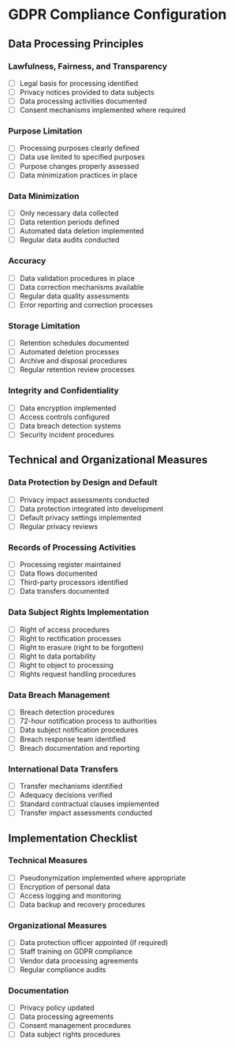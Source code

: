 # GDPR Compliance Configuration

## Data Processing Principles

### Lawfulness, Fairness, and Transparency
- [ ] Legal basis for processing identified
- [ ] Privacy notices provided to data subjects
- [ ] Data processing activities documented
- [ ] Consent mechanisms implemented where required

### Purpose Limitation
- [ ] Processing purposes clearly defined
- [ ] Data use limited to specified purposes
- [ ] Purpose changes properly assessed
- [ ] Data minimization practices in place

### Data Minimization
- [ ] Only necessary data collected
- [ ] Data retention periods defined
- [ ] Automated data deletion implemented
- [ ] Regular data audits conducted

### Accuracy
- [ ] Data validation procedures in place
- [ ] Data correction mechanisms available
- [ ] Regular data quality assessments
- [ ] Error reporting and correction processes

### Storage Limitation
- [ ] Retention schedules documented
- [ ] Automated deletion processes
- [ ] Archive and disposal procedures
- [ ] Regular retention review processes

### Integrity and Confidentiality
- [ ] Data encryption implemented
- [ ] Access controls configured
- [ ] Data breach detection systems
- [ ] Security incident procedures

## Technical and Organizational Measures

### Data Protection by Design and Default
- [ ] Privacy impact assessments conducted
- [ ] Data protection integrated into development
- [ ] Default privacy settings implemented
- [ ] Regular privacy reviews

### Records of Processing Activities
- [ ] Processing register maintained
- [ ] Data flows documented
- [ ] Third-party processors identified
- [ ] Data transfers documented

### Data Subject Rights Implementation
- [ ] Right of access procedures
- [ ] Right to rectification processes
- [ ] Right to erasure (right to be forgotten)
- [ ] Right to data portability
- [ ] Right to object to processing
- [ ] Rights request handling procedures

### Data Breach Management
- [ ] Breach detection procedures
- [ ] 72-hour notification process to authorities
- [ ] Data subject notification procedures
- [ ] Breach response team identified
- [ ] Breach documentation and reporting

### International Data Transfers
- [ ] Transfer mechanisms identified
- [ ] Adequacy decisions verified
- [ ] Standard contractual clauses implemented
- [ ] Transfer impact assessments conducted

## Implementation Checklist

### Technical Measures
- [ ] Pseudonymization implemented where appropriate
- [ ] Encryption of personal data
- [ ] Access logging and monitoring
- [ ] Data backup and recovery procedures

### Organizational Measures
- [ ] Data protection officer appointed (if required)
- [ ] Staff training on GDPR compliance
- [ ] Vendor data processing agreements
- [ ] Regular compliance audits

### Documentation
- [ ] Privacy policy updated
- [ ] Data processing agreements
- [ ] Consent management procedures
- [ ] Data subject rights procedures